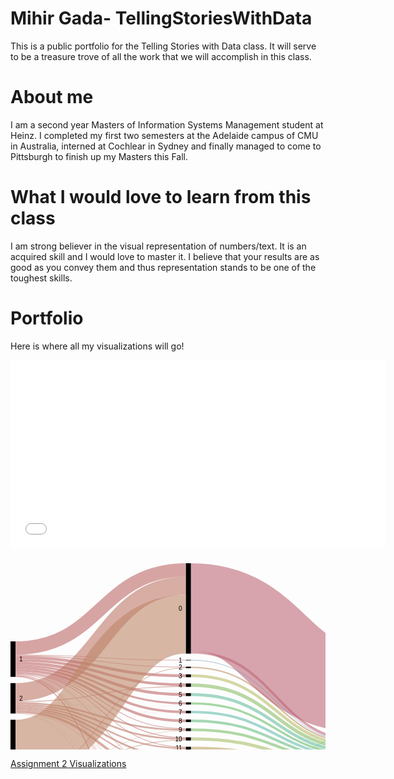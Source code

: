 # Mihir Gada- TellingStoriesWithData
This is a public portfolio for the Telling Stories with Data class. It will serve to be a treasure trove of all the work that we will accomplish in this class.

# About me
I am a second year Masters of Information Systems Management student at Heinz. I completed my first two semesters at the Adelaide campus of CMU in Australia, interned at Cochlear in Sydney and finally managed to come to Pittsburgh to finish up my Masters this Fall.

# What I would love to learn from this class
I am strong believer in the visual representation of numbers/text. It is an acquired skill and I would love to master it. I believe that your results are as good as you convey them and thus representation stands to be one of the toughest skills.

# Portfolio
Here is where all my visualizations will go!

<iframe title="Left-click&amp;nbsp;" aria-label="Bar Chart" src="//datawrapper.dwcdn.net/BFpej/1/" scrolling="no" frameborder="0" style="border: none;" width="600" height="301"></iframe>


<svg width="850" height="520" xmlns="http://www.w3.org/2000/svg"><g transform="translate(0, 10)"><g class="links" fill="none" stroke-opacity="0.6"><path d="M8,147.92971734148207C144.33333333333334,147.92971734148207,144.33333333333334,166.10007639419413,280.6666666666667,166.10007639419413" stroke-width="1.2299465240641712" style="stroke: rgb(191, 105, 105);"></path><path d="M8,176.30634071810545C144.33333333333334,176.30634071810545,144.33333333333334,294.1405653170359,280.6666666666667,294.1405653170359" stroke-width="1.0542398777692896" style="stroke: rgb(191, 105, 105);"></path><path d="M8,135.71810542398777C144.33333333333334,135.71810542398777,144.33333333333334,10.718105423988003,280.6666666666667,10.718105423988003" stroke-width="21.436210847975552" style="stroke: rgb(191, 105, 105);"></path><path d="M8,150.8288770053476C144.33333333333334,150.8288770053476,144.33333333333334,180.053475935829,280.6666666666667,180.053475935829" stroke-width="4.5683728036669216" style="stroke: rgb(191, 105, 105);"></path><path d="M8,175.07639419404128C144.33333333333334,175.07639419404128,144.33333333333334,279.22077922077915,280.6666666666667,279.22077922077915" stroke-width="1.4056531703590527" style="stroke: rgb(191, 105, 105);"></path><path d="M8,180.96256684491985C144.33333333333334,180.96256684491985,144.33333333333334,497.2765469824292,280.6666666666667,497.2765469824292" stroke-width="1.5813598166539342" style="stroke: rgb(191, 105, 105);"></path><path d="M8,155.22154316271966C144.33333333333334,155.22154316271966,144.33333333333334,194.446142093201,280.6666666666667,194.446142093201" stroke-width="4.2169595110771585" style="stroke: rgb(191, 105, 105);"></path><path d="M8,173.84644766997712C144.33333333333334,173.84644766997712,144.33333333333334,264.6524064171123,280.6666666666667,264.6524064171123" stroke-width="1.0542398777692896" style="stroke: rgb(191, 105, 105);"></path><path d="M8,163.74331550802142C144.33333333333334,163.74331550802142,144.33333333333334,224.19786096256684,280.6666666666667,224.19786096256684" stroke-width="3.33842627960275" style="stroke: rgb(191, 105, 105);"></path><path d="M8,179.55691367456078C144.33333333333334,179.55691367456078,144.33333333333334,458.1398013750953,280.6666666666667,458.1398013750953" stroke-width="0.5271199388846448" style="stroke: rgb(191, 105, 105);"></path><path d="M8,171.29870129870133C144.33333333333334,171.29870129870133,144.33333333333334,252.1046600458364,280.6666666666667,252.1046600458364" stroke-width="4.041252864782276" style="stroke: rgb(191, 105, 105);"></path><path d="M8,179.02979373567612C144.33333333333334,179.02979373567612,144.33333333333334,446.2070282658516,280.6666666666667,446.2070282658516" stroke-width="0.5271199388846448" style="stroke: rgb(191, 105, 105);"></path><path d="M8,159.70206264323915C144.33333333333334,159.70206264323915,144.33333333333334,210.1566080977846,280.6666666666667,210.1566080977846" stroke-width="4.744079449961803" style="stroke: rgb(191, 105, 105);"></path><path d="M8,167.3453017570665C144.33333333333334,167.3453017570665,144.33333333333334,237.97555385790673,280.6666666666667,237.97555385790673" stroke-width="3.865546218487395" style="stroke: rgb(191, 105, 105);"></path><path d="M8,179.99618029029799C144.33333333333334,179.99618029029799,144.33333333333334,469.63330786860183,280.6666666666667,469.63330786860183" stroke-width="0.35141329258976317" style="stroke: rgb(191, 105, 105);"></path><path d="M8,177.44843391902216C144.33333333333334,177.44843391902216,144.33333333333334,338.6363636363635,280.6666666666667,338.6363636363635" stroke-width="0.8785332314744079" style="stroke: rgb(191, 105, 105);"></path><path d="M8,178.50267379679147C144.33333333333334,178.50267379679147,144.33333333333334,425.67990832696694,280.6666666666667,425.67990832696694" stroke-width="0.17570664629488159" style="stroke: rgb(191, 105, 105);"></path><path d="M8,176.9213139801375C144.33333333333334,176.9213139801375,144.33333333333334,321.4323911382736,280.6666666666667,321.4323911382736" stroke-width="0.17570664629488159" style="stroke: rgb(191, 105, 105);"></path><path d="M8,146.87547746371277C144.33333333333334,146.87547746371277,144.33333333333334,155.04583651642483,280.6666666666667,155.04583651642483" stroke-width="0.8785332314744079" style="stroke: rgb(191, 105, 105);"></path><path d="M8,177.97555385790682C144.33333333333334,177.97555385790682,144.33333333333334,354.0832696715048,280.6666666666667,354.0832696715048" stroke-width="0.17570664629488159" style="stroke: rgb(191, 105, 105);"></path><path d="M8,178.23911382734914C144.33333333333334,178.23911382734914,144.33333333333334,415.4163483575246,280.6666666666667,415.4163483575246" stroke-width="0.35141329258976317" style="stroke: rgb(191, 105, 105);"></path><path d="M8,178.67838044308635C144.33333333333334,178.67838044308635,144.33333333333334,435.8556149732618,280.6666666666667,435.8556149732618" stroke-width="0.17570664629488159" style="stroke: rgb(191, 105, 105);"></path><path d="M8,206.24904507257452C144.33333333333334,206.24904507257452,144.33333333333334,35.93200916730351,280.6666666666667,35.93200916730351" stroke-width="28.991596638655462" style="stroke: rgb(191, 120, 105);"></path><path d="M8,226.27960275019103C144.33333333333334,226.27960275019103,144.33333333333334,281.2414056531703,280.6666666666667,281.2414056531703" stroke-width="2.635599694423224" style="stroke: rgb(191, 120, 105);"></path><path d="M8,228.82734912146682C144.33333333333334,228.82734912146682,144.33333333333334,295.89763177998475,280.6666666666667,295.89763177998475" stroke-width="2.4598930481283423" style="stroke: rgb(191, 120, 105);"></path><path d="M8,234.09854851031326C144.33333333333334,234.09854851031326,144.33333333333334,322.57448433919035,280.6666666666667,322.57448433919035" stroke-width="2.1084797555385792" style="stroke: rgb(191, 120, 105);"></path><path d="M8,231.5508021390375C144.33333333333334,231.5508021390375,144.33333333333334,309.4996180290299,280.6666666666667,309.4996180290299" stroke-width="2.987012987012987" style="stroke: rgb(191, 120, 105);"></path><path d="M8,237.1734148204737C144.33333333333334,237.1734148204737,144.33333333333334,341.09625668449183,280.6666666666667,341.09625668449183" stroke-width="4.041252864782276" style="stroke: rgb(191, 120, 105);"></path><path d="M8,223.55614973262036C144.33333333333334,223.55614973262036,144.33333333333334,266.585179526356,280.6666666666667,266.585179526356" stroke-width="2.8113063407181054" style="stroke: rgb(191, 120, 105);"></path><path d="M8,239.63330786860206C144.33333333333334,239.63330786860206,144.33333333333334,370.7601222307102,280.6666666666667,370.7601222307102" stroke-width="0.5271199388846448" style="stroke: rgb(191, 120, 105);"></path><path d="M8,221.35981665393436C144.33333333333334,221.35981665393436,144.33333333333334,197.16959511077167,280.6666666666667,197.16959511077167" stroke-width="1.2299465240641712" style="stroke: rgb(191, 120, 105);"></path><path d="M8,239.2818945760123C144.33333333333334,239.2818945760123,144.33333333333334,354.2589763177997,280.6666666666667,354.2589763177997" stroke-width="0.17570664629488159" style="stroke: rgb(191, 120, 105);"></path><path d="M8,239.98472116119183C144.33333333333334,239.98472116119183,144.33333333333334,458.4912146676851,280.6666666666667,458.4912146676851" stroke-width="0.17570664629488159" style="stroke: rgb(191, 120, 105);"></path><path d="M8,240.24828113063415C144.33333333333334,240.24828113063415,144.33333333333334,498.24293353705104,280.6666666666667,498.24293353705104" stroke-width="0.35141329258976317" style="stroke: rgb(191, 120, 105);"></path><path d="M8,222.06264323911387C144.33333333333334,222.06264323911387,144.33333333333334,239.99618029029787,280.6666666666667,239.99618029029787" stroke-width="0.17570664629488159" style="stroke: rgb(191, 120, 105);"></path><path d="M8,297.5133689839572C144.33333333333334,297.5133689839572,144.33333333333334,97.5171886936595,280.6666666666667,97.5171886936595" stroke-width="94.17876241405654" style="stroke: rgb(191, 135, 105);"></path><path d="M8,365.1604278074867C144.33333333333334,365.1604278074867,144.33333333333334,447.17341482047345,280.6666666666667,447.17341482047345" stroke-width="1.4056531703590527" style="stroke: rgb(191, 135, 105);"></path><path d="M8,361.99770817417885C144.33333333333334,361.99770817417885,144.33333333333334,372.78074866310135,280.6666666666667,372.78074866310135" stroke-width="3.5141329258976315" style="stroke: rgb(191, 135, 105);"></path><path d="M8,357.1657754010696C144.33333333333334,357.1657754010696,144.33333333333334,357.42169595110755,280.6666666666667,357.42169595110755" stroke-width="6.149732620320855" style="stroke: rgb(191, 135, 105);"></path><path d="M8,369.90450725744853C144.33333333333334,369.90450725744853,144.33333333333334,472.9717341482046,280.6666666666667,472.9717341482046" stroke-width="6.325439266615737" style="stroke: rgb(191, 135, 105);"></path><path d="M8,347.85332314744085C144.33333333333334,347.85332314744085,144.33333333333334,297.5668449197861,280.6666666666667,297.5668449197861" stroke-width="0.8785332314744079" style="stroke: rgb(191, 135, 105);"></path><path d="M8,350.92818945760126C144.33333333333334,350.92818945760126,144.33333333333334,325.91291061879303,280.6666666666667,325.91291061879303" stroke-width="4.5683728036669216" style="stroke: rgb(191, 135, 105);"></path><path d="M8,374.20932009167313C144.33333333333334,374.20932009167313,144.33333333333334,499.2093200916729,280.6666666666667,499.2093200916729" stroke-width="1.5813598166539342" style="stroke: rgb(191, 135, 105);"></path><path d="M8,348.46829640947294C144.33333333333334,348.46829640947294,144.33333333333334,311.1688311688312,280.6666666666667,311.1688311688312" stroke-width="0.35141329258976317" style="stroke: rgb(191, 135, 105);"></path><path d="M8,345.12987012987014C144.33333333333334,345.12987012987014,144.33333333333334,167.24216959511085,280.6666666666667,167.24216959511085" stroke-width="1.0542398777692896" style="stroke: rgb(191, 135, 105);"></path><path d="M8,364.19404125286485C144.33333333333334,364.19404125286485,144.33333333333334,394.9770817417874,280.6666666666667,394.9770817417874" stroke-width="0.17570664629488159" style="stroke: rgb(191, 135, 105);"></path><path d="M8,346.886936592819C144.33333333333334,346.886936592819,144.33333333333334,283.08632543926655,280.6666666666667,283.08632543926655" stroke-width="1.0542398777692896" style="stroke: rgb(191, 135, 105);"></path><path d="M8,366.30252100840346C144.33333333333334,366.30252100840346,144.33333333333334,459.01833460656974,280.6666666666667,459.01833460656974" stroke-width="0.8785332314744079" style="stroke: rgb(191, 135, 105);"></path><path d="M8,373.2429335370513C144.33333333333334,373.2429335370513,144.33333333333334,486.3101604278073,280.6666666666667,486.3101604278073" stroke-width="0.35141329258976317" style="stroke: rgb(191, 135, 105);"></path><path d="M8,353.65164247517197C144.33333333333334,353.65164247517197,144.33333333333334,343.5561497326202,280.6666666666667,343.5561497326202" stroke-width="0.8785332314744079" style="stroke: rgb(191, 135, 105);"></path><path d="M8,345.74484339190224C144.33333333333334,345.74484339190224,144.33333333333334,225.95492742551565,280.6666666666667,225.95492742551565" stroke-width="0.17570664629488159" style="stroke: rgb(191, 135, 105);"></path><path d="M8,364.36974789915973C144.33333333333334,364.36974789915973,144.33333333333334,405.1527883880823,280.6666666666667,405.1527883880823" stroke-width="0.17570664629488159" style="stroke: rgb(191, 135, 105);"></path><path d="M8,346.096256684492C144.33333333333334,346.096256684492,144.33333333333334,268.25439266615734,280.6666666666667,268.25439266615734" stroke-width="0.5271199388846448" style="stroke: rgb(191, 135, 105);"></path><path d="M8,363.9304812834225C144.33333333333334,363.9304812834225,144.33333333333334,384.7135217723451,280.6666666666667,384.7135217723451" stroke-width="0.35141329258976317" style="stroke: rgb(191, 135, 105);"></path><path d="M288.6666666666667,166.62719633307876C425,166.62719633307876,425,288.2085561497327,561.3333333333334,288.2085561497327" stroke-width="2.2841864018334608" style="stroke: rgb(191, 150, 105);"></path><path d="M288.6666666666667,295.80977845683725C425,295.80977845683725,425,327.3911382734913,561.3333333333334,327.3911382734913" stroke-width="4.39266615737204" style="stroke: rgb(191, 166, 105);"></path><path d="M288.6666666666667,70.28265851795287C425,70.28265851795287,425,200.28265851795254,561.3333333333334,200.28265851795254" stroke-width="140.56531703590528" style="stroke: rgb(191, 105, 120);"></path><path d="M288.6666666666667,142.58594346829665C425,142.58594346829665,425,284.1673032849504,561.3333333333334,284.1673032849504" stroke-width="4.041252864782276" style="stroke: rgb(191, 105, 120);"></path><path d="M288.6666666666667,180.053475935829C425,180.053475935829,425,291.63483575248284,561.3333333333334,291.63483575248284" stroke-width="4.5683728036669216" style="stroke: rgb(186, 191, 105);"></path><path d="M288.6666666666667,281.0656990068754C425,281.0656990068754,425,322.6470588235295,561.3333333333334,322.6470588235295" stroke-width="5.095492742551566" style="stroke: rgb(171, 191, 105);"></path><path d="M288.6666666666667,498.3307868601985C425,498.3307868601985,425,368.3307868601988,561.3333333333334,368.3307868601988" stroke-width="3.33842627960275" style="stroke: rgb(155, 191, 105);"></path><path d="M288.6666666666667,496.57372039724964C425,496.57372039724964,425,272.0588235294117,561.3333333333334,272.0588235294117" stroke-width="0.17570664629488159" style="stroke: rgb(155, 191, 105);"></path><path d="M288.6666666666667,195.06111535523308C425,195.06111535523308,425,296.642475171887,561.3333333333334,296.642475171887" stroke-width="5.446906035141329" style="stroke: rgb(140, 191, 105);"></path><path d="M288.6666666666667,266.3216195569136C425,266.3216195569136,425,317.9029793735677,561.3333333333334,317.9029793735677" stroke-width="4.39266615737204" style="stroke: rgb(125, 191, 105);"></path><path d="M288.6666666666667,224.28571428571428C425,224.28571428571428,425,305.86707410236835,561.3333333333334,305.86707410236835" stroke-width="3.5141329258976315" style="stroke: rgb(110, 191, 105);"></path><path d="M288.6666666666667,458.7547746371274C425,458.7547746371274,425,359.1061879297175,561.3333333333334,359.1061879297175" stroke-width="1.4056531703590527" style="stroke: rgb(105, 191, 115);"></path><path d="M288.6666666666667,457.96409472880043C425,457.96409472880043,425,271.70741023682194,561.3333333333334,271.70741023682194" stroke-width="0.17570664629488159" style="stroke: rgb(105, 191, 115);"></path><path d="M288.6666666666667,252.1046600458364C425,252.1046600458364,425,313.6860198624905,561.3333333333334,313.6860198624905" stroke-width="4.041252864782276" style="stroke: rgb(105, 191, 130);"></path><path d="M288.6666666666667,446.29488158899903C425,446.29488158899903,425,271.26814362108473,561.3333333333334,271.26814362108473" stroke-width="0.7028265851795263" style="stroke: rgb(105, 191, 145);"></path><path d="M288.6666666666667,447.2612681436209C425,447.2612681436209,425,357.7883880825059,561.3333333333334,357.7883880825059" stroke-width="1.2299465240641712" style="stroke: rgb(105, 191, 145);"></path><path d="M288.6666666666667,210.1566080977846C425,210.1566080977846,425,301.73796791443857,561.3333333333334,301.73796791443857" stroke-width="4.744079449961803" style="stroke: rgb(105, 191, 161);"></path><path d="M288.6666666666667,238.06340718105417C425,238.06340718105417,425,309.64476699770825,561.3333333333334,309.64476699770825" stroke-width="4.041252864782276" style="stroke: rgb(105, 191, 176);"></path><path d="M288.6666666666667,472.88388082505713C425,472.88388082505713,425,363.05958747135236,561.3333333333334,363.05958747135236" stroke-width="6.501145912910618" style="stroke: rgb(105, 191, 191);"></path><path d="M288.6666666666667,469.5454545454544C425,469.5454545454544,425,271.8831168831168,561.3333333333334,271.8831168831168" stroke-width="0.17570664629488159" style="stroke: rgb(105, 191, 191);"></path><path d="M288.6666666666667,341.1841100076393C425,341.1841100076393,425,342.4140565317037,561.3333333333334,342.4140565317037" stroke-width="5.622612681436211" style="stroke: rgb(105, 176, 191);"></path><path d="M288.6666666666667,338.28495034377374C425,338.28495034377374,425,270.8288770053475,561.3333333333334,270.8288770053475" stroke-width="0.17570664629488159" style="stroke: rgb(105, 176, 191);"></path><path d="M288.6666666666667,425.67990832696694C425,425.67990832696694,425,356.90985485103147,561.3333333333334,356.90985485103147" stroke-width="0.17570664629488159" style="stroke: rgb(105, 161, 191);"></path><path d="M288.6666666666667,324.77081741787634C425,324.77081741787634,425,336.1764705882354,561.3333333333334,336.1764705882354" stroke-width="6.8525592055003814" style="stroke: rgb(105, 145, 191);"></path><path d="M288.6666666666667,155.04583651642483C425,155.04583651642483,425,286.62719633307876,561.3333333333334,286.62719633307876" stroke-width="0.8785332314744079" style="stroke: rgb(105, 130, 191);"></path><path d="M288.6666666666667,357.24598930481267C425,357.24598930481267,425,348.47593582887714,561.3333333333334,348.47593582887714" stroke-width="6.501145912910618" style="stroke: rgb(105, 115, 191);"></path><path d="M288.6666666666667,415.4163483575246C425,415.4163483575246,425,356.64629488158914,561.3333333333334,356.64629488158914" stroke-width="0.35141329258976317" style="stroke: rgb(110, 105, 191);"></path><path d="M288.6666666666667,435.8556149732618C425,435.8556149732618,425,357.08556149732635,561.3333333333334,357.08556149732635" stroke-width="0.17570664629488159" style="stroke: rgb(125, 105, 191);"></path><path d="M288.6666666666667,309.7631779984722C425,309.7631779984722,425,331.16883116883133,561.3333333333334,331.16883116883133" stroke-width="3.1627196333078684" style="stroke: rgb(140, 105, 191);"></path><path d="M288.6666666666667,308.0939648586708C425,308.0939648586708,425,270.65317035905264,561.3333333333334,270.65317035905264" stroke-width="0.17570664629488159" style="stroke: rgb(140, 105, 191);"></path><path d="M288.6666666666667,372.51718869365897C425,372.51718869365897,425,353.74713521772355,561.3333333333334,353.74713521772355" stroke-width="4.041252864782276" style="stroke: rgb(155, 105, 191);"></path><path d="M288.6666666666667,394.9770817417874C425,394.9770817417874,425,356.20702826585193,561.3333333333334,356.20702826585193" stroke-width="0.17570664629488159" style="stroke: rgb(171, 105, 191);"></path><path d="M288.6666666666667,486.3101604278073C425,486.3101604278073,425,366.48586707410254,561.3333333333334,366.48586707410254" stroke-width="0.35141329258976317" style="stroke: rgb(186, 105, 191);"></path><path d="M288.6666666666667,405.1527883880823C425,405.1527883880823,425,356.3827349121468,561.3333333333334,356.3827349121468" stroke-width="0.17570664629488159" style="stroke: rgb(191, 105, 181);"></path><path d="M288.6666666666667,384.7135217723451C425,384.7135217723451,425,355.9434682964096,561.3333333333334,355.9434682964096" stroke-width="0.35141329258976317" style="stroke: rgb(191, 105, 166);"></path><path d="M569.3333333333334,311.9289533995417C705.6666666666667,311.9289533995417,705.6666666666667,182.09702062643242,842,182.09702062643242" stroke-width="59.56455309396486" style="stroke: rgb(105, 135, 191);"></path><path d="M569.3333333333334,355.85561497326205C705.6666666666667,355.85561497326205,705.6666666666667,355.855614973262,842,355.855614973262" stroke-width="28.288770053475936" style="stroke: rgb(105, 135, 191);"></path><path d="M569.3333333333334,141.15737203972486C705.6666666666667,141.15737203972486,705.6666666666667,141.157372039725,842,141.157372039725" stroke-width="22.314744079449962" style="stroke: rgb(191, 105, 135);"></path><path d="M569.3333333333334,212.23071046600447C705.6666666666667,212.23071046600447,705.6666666666667,281.79526355996944,842,281.79526355996944" stroke-width="119.83193277310924" style="stroke: rgb(191, 105, 135);"></path></g><g class="nodes" font-family="Arial, Helvetica" font-size="10"><g><rect x="280.6666666666667" y="2.2737367544323206e-13" height="144.6065699006874" width="8" fill="#000"></rect><text x="274.6666666666667" y="72.30328495034392" dy="0.35em" text-anchor="end">0</text></g><g><rect x="280.6666666666667" y="154.60656990068762" height="0.878533231474421" width="8" fill="#000"></rect><text x="274.6666666666667" y="155.04583651642483" dy="0.35em" text-anchor="end">1</text></g><g><rect x="280.6666666666667" y="278.5179526355996" height="5.095492742551642" width="8" fill="#000"></rect><text x="274.6666666666667" y="281.06569900687543" dy="0.35em" text-anchor="end">10</text></g><g><rect x="280.6666666666667" y="293.61344537815125" height="4.392666157372105" width="8" fill="#000"></rect><text x="274.6666666666667" y="295.8097784568373" dy="0.35em" text-anchor="end">11</text></g><g><rect x="280.6666666666667" y="308.00611153552336" height="3.3384262796027997" width="8" fill="#000"></rect><text x="274.6666666666667" y="309.67532467532476" dy="0.35em" text-anchor="end">12</text></g><g><rect x="280.6666666666667" y="321.34453781512616" height="6.8525592055001425" width="8" fill="#000"></rect><text x="274.6666666666667" y="324.77081741787623" dy="0.35em" text-anchor="end">13</text></g><g><rect x="280.6666666666667" y="384.5378151260502" height="0.3514132925897684" width="8" fill="#000"></rect><text x="274.6666666666667" y="384.7135217723451" dy="0.35em" text-anchor="end">13 15</text></g><g><rect x="280.6666666666667" y="394.88922841863996" height="0.1757066462948842" width="8" fill="#000"></rect><text x="274.6666666666667" y="394.9770817417874" dy="0.35em" text-anchor="end">13 15 B</text></g><g><rect x="280.6666666666667" y="338.1970970206263" height="5.798319327731065" width="8" fill="#000"></rect><text x="274.6666666666667" y="341.09625668449183" dy="0.35em" text-anchor="end">14</text></g><g><rect x="280.6666666666667" y="353.99541634835737" height="6.501145912910488" width="8" fill="#000"></rect><text x="274.6666666666667" y="357.2459893048126" dy="0.35em" text-anchor="end">15</text></g><g><rect x="280.6666666666667" y="405.06493506493484" height="0.1757066462948842" width="8" fill="#000"></rect><text x="274.6666666666667" y="405.1527883880823" dy="0.35em" text-anchor="end">15 16</text></g><g><rect x="280.6666666666667" y="370.49656226126785" height="4.0412528647823365" width="8" fill="#000"></rect><text x="274.6666666666667" y="372.517188693659" dy="0.35em" text-anchor="end">16</text></g><g><rect x="280.6666666666667" y="165.48510313216204" height="2.2841864018334945" width="8" fill="#000"></rect><text x="274.6666666666667" y="166.62719633307879" dy="0.35em" text-anchor="end">2</text></g><g><rect x="280.6666666666667" y="177.76928953399553" height="4.568372803666875" width="8" fill="#000"></rect><text x="274.6666666666667" y="180.05347593582897" dy="0.35em" text-anchor="end">3</text></g><g><rect x="280.6666666666667" y="192.3376623376624" height="5.446906035141296" width="8" fill="#000"></rect><text x="274.6666666666667" y="195.06111535523306" dy="0.35em" text-anchor="end">4</text></g><g><rect x="280.6666666666667" y="207.7845683728037" height="4.74407944996176" width="8" fill="#000"></rect><text x="274.6666666666667" y="210.15660809778458" dy="0.35em" text-anchor="end">5</text></g><g><rect x="280.6666666666667" y="415.2406417112297" height="0.3514132925897684" width="8" fill="#000"></rect><text x="274.6666666666667" y="415.4163483575246" dy="0.35em" text-anchor="end">5 7</text></g><g><rect x="280.6666666666667" y="425.5920550038195" height="0.1757066462948842" width="8" fill="#000"></rect><text x="274.6666666666667" y="425.67990832696694" dy="0.35em" text-anchor="end">5 9</text></g><g><rect x="280.6666666666667" y="222.52864782276546" height="3.51413292589757" width="8" fill="#000"></rect><text x="274.6666666666667" y="224.28571428571425" dy="0.35em" text-anchor="end">6</text></g><g><rect x="280.6666666666667" y="236.04278074866303" height="4.041252864782223" width="8" fill="#000"></rect><text x="274.6666666666667" y="238.06340718105415" dy="0.35em" text-anchor="end">7</text></g><g><rect x="280.6666666666667" y="250.08403361344526" height="4.0412528647823365" width="8" fill="#000"></rect><text x="274.6666666666667" y="252.10466004583643" dy="0.35em" text-anchor="end">8</text></g><g><rect x="280.6666666666667" y="435.7677616501144" height="0.1757066462948842" width="8" fill="#000"></rect><text x="274.6666666666667" y="435.8556149732618" dy="0.35em" text-anchor="end">8 10</text></g><g><rect x="280.6666666666667" y="264.1252864782276" height="4.392666157371991" width="8" fill="#000"></rect><text x="274.6666666666667" y="266.3216195569136" dy="0.35em" text-anchor="end">9</text></g><g><rect x="280.6666666666667" y="445.94346829640926" height="1.9327731092437261" width="8" fill="#000"></rect><text x="274.6666666666667" y="446.9098548510311" dy="0.35em" text-anchor="end">A</text></g><g><rect x="280.6666666666667" y="457.876241405653" height="1.5813598166539578" width="8" fill="#000"></rect><text x="274.6666666666667" y="458.66692131397997" dy="0.35em" text-anchor="end">B</text></g><g><rect x="280.6666666666667" y="469.45760122230695" height="6.676852559205486" width="8" fill="#000"></rect><text x="274.6666666666667" y="472.7960275019097" dy="0.35em" text-anchor="end">C</text></g><g><rect x="280.6666666666667" y="486.13445378151243" height="0.3514132925897684" width="8" fill="#000"></rect><text x="274.6666666666667" y="486.3101604278073" dy="0.35em" text-anchor="end">C D</text></g><g><rect x="280.6666666666667" y="496.4858670741022" height="3.51413292589757" width="8" fill="#000"></rect><text x="274.6666666666667" y="498.242933537051" dy="0.35em" text-anchor="end">D</text></g><g><rect x="0" y="125" height="56.7532467532468" width="8" fill="#000"></rect><text x="14" y="153.3766233766234" dy="0.35em" text-anchor="start">1</text></g><g><rect x="0" y="191.7532467532468" height="48.670741023682126" width="8" fill="#000"></rect><text x="14" y="216.08861726508786" dy="0.35em" text-anchor="start">2</text></g><g><rect x="0" y="250.42398777692893" height="124.57601222307105" width="8" fill="#000"></rect><text x="14" y="312.71199388846446" dy="0.35em" text-anchor="start">3</text></g><g><rect x="842" y="130.00000000000003" height="81.87929717341478" width="8" fill="#000"></rect><text x="836" y="170.93964858670742" dy="0.35em" text-anchor="end">female</text></g><g><rect x="842" y="221.8792971734148" height="148.12070282658516" width="8" fill="#000"></rect><text x="836" y="295.9396485867074" dy="0.35em" text-anchor="end">male</text></g><g><rect x="561.3333333333334" y="129.9999999999999" height="142.14667685255938" width="8" fill="#000"></rect><text x="555.3333333333334" y="201.07333842627958" dy="0.35em" text-anchor="end">no</text></g><g><rect x="561.3333333333334" y="282.14667685255927" height="87.85332314744085" width="8" fill="#000"></rect><text x="555.3333333333334" y="326.0733384262797" dy="0.35em" text-anchor="end">yes</text></g></g></g></svg>

[Assignment 2 Visualizations](/dataviz2.md)
